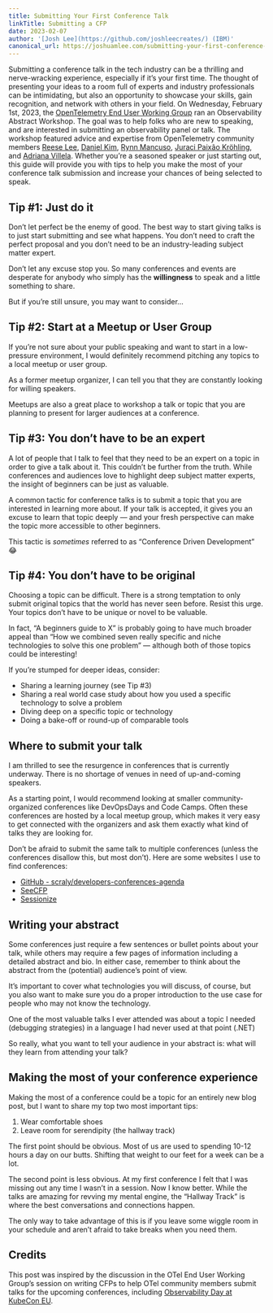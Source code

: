 ```yaml
---
title: Submitting Your First Conference Talk
linkTitle: Submitting a CFP
date: 2023-02-07
author: '[Josh Lee](https://github.com/joshleecreates/) (IBM)'
canonical_url: https://joshuamlee.com/submitting-your-first-conference-talk/
---
```


Submitting a conference talk in the tech industry can be a thrilling and nerve-wracking experience, especially if it’s your first time. The thought of presenting your ideas to a room full of experts and industry professionals can be intimidating, but also an opportunity to showcase your skills, gain recognition, and network with others in your field. 
On Wednesday, February 1st, 2023, the [OpenTelemetry End User Working Group](https://opentelemetry.io/community/end-user/) ran an Observability Abstract Workshop. The goal was to help folks who are new to speaking, and are interested in submitting an observability panel or talk. The workshop featured advice and expertise from OpenTelemetry community members [Reese Lee](https://github.com/reese-lee), [Daniel Kim](https://github.com/lazyplatypus), [Rynn Mancuso](https://github.com/musingvirtual), [Juraci Paixão Kröhling](https://github.com/jpkrohling), and [Adriana Villela](https://github.com/avillela).
Whether you’re a seasoned speaker or just starting out, this guide will provide you with tips to help you make the most of your conference talk submission and increase your chances of being selected to speak.

## Tip #1: Just do it
Don’t let perfect be the enemy of good. The best way to start giving talks is to just start submitting and see what happens. You don’t need to craft the perfect proposal and you don’t need to be an industry-leading subject matter expert. 

Don’t let any excuse stop you. So many conferences and events are desperate for anybody who simply has the **willingness** to speak and a little something to share.

But if you’re still unsure, you may want to consider…

## Tip #2: Start at a Meetup or User Group
If you’re not sure about your public speaking and want to start in a low-pressure environment, I would definitely recommend pitching any topics to a local meetup or user group. 

As a former meetup organizer, I can tell you that they are constantly looking for willing speakers. 

Meetups are also a great place to workshop a talk or topic that you are planning to present for larger audiences at a conference.

## Tip #3: You don’t have to be an expert
A lot of people that I talk to feel that they need to be an expert on a topic in order to give a talk about it. This couldn’t be further from the truth. While conferences and audiences love to highlight deep subject matter experts, the insight of beginners can be just as valuable.

A common tactic for conference talks is to submit a topic that you are interested in learning more about. If your talk is accepted, it gives you an excuse to learn that topic deeply — and your fresh perspective can make the topic more accessible to other beginners. 

This tactic is _sometimes_ referred to as “Conference Driven Development” 😂

## Tip #4: You don’t have to be original
Choosing a topic can be difficult. There is a strong temptation to only submit original topics that the world has never seen before. Resist this urge. Your topics don’t have to be unique or novel to be valuable. 

In fact, “A beginners guide to X” is probably going to have much broader appeal than “How we combined seven really specific and niche technologies to solve this one problem” — although both of those topics could be interesting!

If you’re stumped for deeper ideas, consider:

* Sharing a learning journey (see Tip #3)
* Sharing a real world case study about how you used a specific technology to solve a problem
* Diving deep on a specific topic or technology
* Doing a bake-off or round-up of comparable tools

## Where to submit your talk
I am thrilled to see the resurgence in conferences that is currently underway. There is no shortage of venues in need of up-and-coming speakers. 

As a starting point, I would recommend looking at smaller community-organized conferences like DevOpsDays and Code Camps. Often these conferences are hosted by a local meetup group, which makes it very easy to get connected with the organizers and ask them exactly what kind of talks they are looking for.

Don’t be afraid to submit the same talk to multiple conferences (unless the conferences disallow this, but most don’t). Here are some websites I use to find conferences:

* [GitHub - scraly/developers-conferences-agenda](https://github.com/scraly/developers-conferences-agenda)
* [SeeCFP](https://seecfp.com/)
* [Sessionize](https://sessionize.com/)

## Writing your abstract
Some conferences just require a few sentences or bullet points about your talk, while others may require a few pages of information including a detailed abstract and bio. In either case, remember to think about the abstract from the (potential) audience’s point of view. 

It’s important to cover what technologies you will discuss, of course, but you also want to make sure you do a proper introduction to the use case for people who may not know the technology. 

One of the most valuable talks I ever attended was about a topic I needed (debugging strategies) in a language I had never used at that point (.NET)

So really, what you want to tell your audience in your abstract is: what will they learn from attending your talk?

## Making the most of your conference experience
Making the most of a conference could be a topic for an entirely new blog post, but I want to share my top two most important tips:

1. Wear comfortable shoes
2. Leave room for serendipity (the hallway track)

The first point should be obvious. Most of us are used to spending 10-12 hours a day on our butts. Shifting that weight to our feet for a week can be a lot.

The second point is less obvious. At my first conference I felt that I was missing out any time I wasn’t in a session. Now I know better. While the talks are amazing for revving my mental engine, the “Hallway Track” is where the best conversations and connections happen.

The only way to take advantage of this is if you leave some wiggle room in your schedule and aren’t afraid to take breaks when you need them.

## Credits
This post was inspired by the discussion in the OTel End User Working Group’s session on writing CFPs to help OTel community members submit talks for the upcoming conferences, including [Observability Day at KubeCon EU](https://events.linuxfoundation.org/kubecon-cloudnativecon-europe/cncf-hosted-co-located-events/observability-day/).